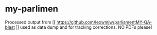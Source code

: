 # my-parlimen
Processed output from [[ https://github.com/leowmjw/parliamentMY-QA-blast ]] used as data dump and for tracking corrections.  NO PDFs please!

